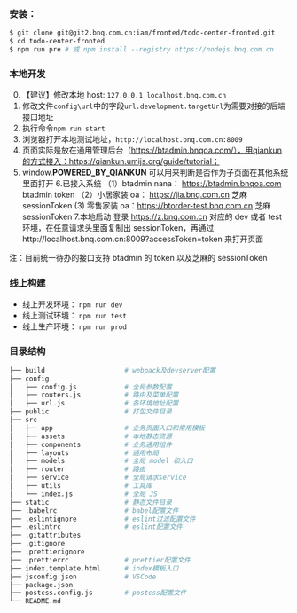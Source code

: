 ### 安装：

```bash
$ git clone git@git2.bnq.com.cn:iam/fronted/todo-center-fronted.git
$ cd todo-center-fronted
$ npm run pre # 或 npm install --registry https://nodejs.bnq.com.cn
```

### 本地开发

0. 【建议】修改本地 host: `127.0.0.1 localhost.bnq.com.cn`
1. 修改文件`config\url`中的字段`url.development.targetUrl`为需要对接的后端接口地址
2. 执行命令`npm run start`
3. 浏览器打开本地测试地址，`http://localhost.bnq.com.cn:8009`
4. 页面实际是放在通用管理后台（https://btadmin.bnqoa.com/），用qiankun的方式接入：https://qiankun.umijs.org/guide/tutorial；
5. window.**POWERED_BY_QIANKUN** 可以用来判断是否作为子页面在其他系统里面打开 6.已接入系统
   （1）btadmin nana： https://btadmin.bnqoa.com btadmin token
   （2）小居家装 oa： https://jia.bnq.com.cn 芝麻 sessionToken
   (3) 零售家装 oa：https://btorder-test.bnq.com.cn 芝麻 sessionToken 7.本地启动
   登录 https://z.bnq.com.cn 对应的 dev 或者 test 环境，在任意请求头里面复制出 sessionToken，再通过http://localhost.bnq.com.cn:8009?accessToken=token 来打开页面

注：目前统一待办的接口支持 btadmin 的 token 以及芝麻的 sessionToken

### 线上构建

- 线上开发环境： `npm run dev`
- 线上测试环境： `npm run test`
- 线上生产环境： `npm run prod`

### 目录结构

```bash
├── build                    # webpack及devserver配置
├── config
│   ├── config.js            # 全局参数配置
│   ├── routers.js           # 路由及菜单配置
│   ├── url.js               # 各环境地址配置
├── public                   # 打包文件目录
├── src
│   ├── app                  # 业务页面入口和常用模板
│   ├── assets               # 本地静态资源
│   ├── components           # 业务通用组件
│   ├── layouts              # 通用布局
│   ├── models               # 全局 model 和入口
│   ├── router               # 路由
│   ├── service              # 全局请求service
│   ├── utils                # 工具库
│   └── index.js             # 全局 JS
├── static                   # 静态文件目录
├── .babelrc                 # babel配置文件
├── .eslintignore            # eslint过滤配置文件
├── .eslintrc                # eslint配置文件
├── .gitattributes
├── .gitignore
├── .prettierignore
├── .prettierrc              # prettier配置文件
├── index.template.html      # index模板入口
├── jsconfig.json            # VSCode
├── package.json
├── postcss.config.js        # postcss配置文件
└── README.md
```
